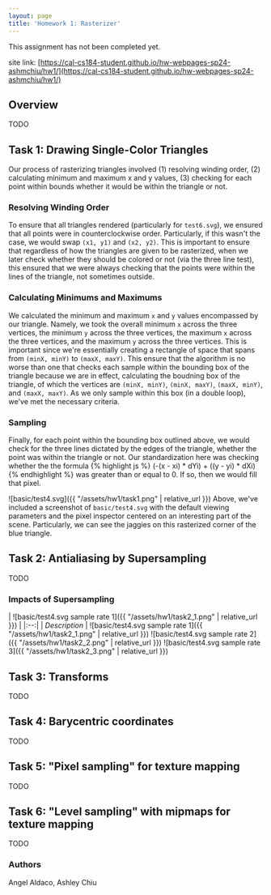 ```yaml
---
layout: page
title: 'Homework 1: Rasterizer'
---
```

<p class="warning-message">
This assignment has not been completed yet.
</p>

site link: [https://cal-cs184-student.github.io/hw-webpages-sp24-ashmchiu/hw1/](https://cal-cs184-student.github.io/hw-webpages-sp24-ashmchiu/hw1/)

## Overview
TODO

## Task 1: Drawing Single-Color Triangles
Our process of rasterizing triangles involved (1) resolving winding order, (2) calculating minimum and maximum x and y values, (3) checking for each point within bounds whether it would be within the triangle or not.

### Resolving Winding Order
To ensure that all triangles rendered (particularly for `test6.svg`), we ensured that all points were in counterclockwise order. Particularly, if this wasn't the case, we would swap `(x1, y1)` and `(x2, y2)`. This is important to ensure that regardless of how the triangles are given to be rasterized, when we later check whether they should be colored or not (via the three line test), this ensured that we were always checking that the points were within the lines of the triangle, not sometimes outside.

### Calculating Minimums and Maximums
We calculated the minimum and maximum `x` and `y` values encompassed by our triangle. Namely, we took the overall minimum `x` across the three vertices, the minimum `y` across the three vertices, the maximum `x` across the three vertices, and the maximum `y` across the three vertices. This is important since we're essentially creating a rectangle of space that spans from `(minX, minY)` to `(maxX, maxY)`. This ensure that the algorithm is no worse than one that checks each sample within the bounding box of the triangle because we are in effect, calculating the boudning box of the triangle, of which the vertices are `(minX, minY)`, `(minX, maxY)`, `(maxX, minY)`, and `(maxX, maxY)`. As we only sample within this box (in a double loop), we've met the necessary criteria.

### Sampling
Finally, for each point within the bounding box outlined above, we would check for the three lines dictated by the edges of the triangle, whether the point was within the triangle or not. Our standardization here was checking whether the the formula
{% highlight js %}
(-(x - xi) * dYi) + ((y - yi) * dXi)
{% endhighlight %}
was greater than or equal to 0. If so, then we would fill that pixel.

![basic/test4.svg]({{ "/assets/hw1/task1.png" | relative_url }})
Above, we've included a screenshot of `basic/test4.svg` with the default viewing parameters and the pixel inspector centered on an interesting part of the scene. Particularly, we can see the jaggies on this rasterized corner of the blue triangle.

## Task 2: Antialiasing by Supersampling
TODO

### Impacts of Supersampling
| ![basic/test4.svg sample rate 1]({{ "/assets/hw1/task2_1.png" | relative_url }}) | 
|:--:| 
| *Description* |
![basic/test4.svg sample rate 1]({{ "/assets/hw1/task2_1.png" | relative_url }}) ![basic/test4.svg sample rate 2]({{ "/assets/hw1/task2_2.png" | relative_url }}) ![basic/test4.svg sample rate 3]({{ "/assets/hw1/task2_3.png" | relative_url }})

## Task 3: Transforms
TODO

## Task 4: Barycentric coordinates
TODO

## Task 5: "Pixel sampling" for texture mapping
TODO

## Task 6: "Level sampling" with mipmaps for texture mapping
TODO

### Authors
Angel Aldaco, Ashley Chiu